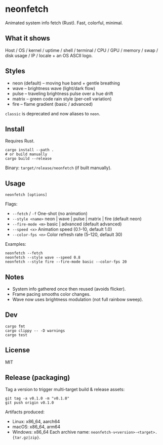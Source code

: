 # neonfetch

Animated system info fetch (Rust). Fast, colorful, minimal.

## What it shows
Host / OS / kernel / uptime / shell / terminal / CPU / GPU / memory / swap / disk usage / IP / locale + an OS ASCII logo.

## Styles
- neon (default) – moving hue band + gentle breathing
- wave – brightness wave (light/dark flow)
- pulse – traveling brightness pulse over a hue drift
- matrix – green code rain style (per‑cell variation)
- fire – flame gradient (basic / advanced)

`classic` is deprecated and now aliases to `neon`.

## Install
Requires Rust.

```
cargo install --path .
# or build manually
cargo build --release
```
Binary: `target/release/neonfetch` (if built manually).

## Usage
```
neonfetch [options]
```
Flags:
- `--fetch` / `-f`     One-shot (no animation)
- `--style <name>`     neon | wave | pulse | matrix | fire (default neon)
- `--fire-mode <m>`    basic | advanced (default advanced)
- `--speed <x>`        Animation speed (0.1–10, default 1.0)
- `--color-fps <n>`    Color refresh rate (5–120, default 30)

Examples:
```
neonfetch --fetch
neonfetch --style wave --speed 0.8
neonfetch --style fire --fire-mode basic --color-fps 20
```

## Notes
- System info gathered once then reused (avoids flicker).
- Frame pacing smooths color changes.
- Wave now uses brightness modulation (not full rainbow sweep).

## Dev
```
cargo fmt
cargo clippy -- -D warnings
cargo test
```

## License
MIT

## Release (packaging)
Tag a version to trigger multi-target build & release assets:
```
git tag -a v0.1.0 -m "v0.1.0"
git push origin v0.1.0
```
Artifacts produced:
- Linux: x86_64, aarch64
- macOS: x86_64, arm64
- Windows: x86_64
Each archive name: `neonfetch-v<version>-<target>.{tar.gz|zip}`.
